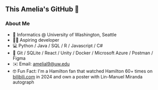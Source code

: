 ## This Amelia's GitHub 👋

### About Me
- 🏫 Informatics @ University of Washington, Seattle
- 👩‍💻 Aspiring developer
- 💻 Python / Java / SQL / R / Javascript / C#
- 🔧 Git / SQLite / React / Unity / Docker / Microsoft Azure / Postman / Figma
- ✉️ Email: [amelial9@uw.edu](mailto:amelial9@uw.edu)
- 🤓 Fun Fact: I'm a Hamilton fan that watched Hamilton 60+ times on [bilibili.com](https://www.bilibili.com/video/BV1RS4y1A7nV/?spm_id_from=333.1387.favlist.content.click) in 2024 and own a poster with Lin-Manuel Miranda autograph
<!-- - - ✨ Website: [ameliali.com](https://www.ameliali.com/) -->
